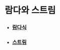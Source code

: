 # 람다와 스트림  

* ### **[람다식](https://github.com/sejins/Jin-Study-JAVA/blob/main/java-man/src/main/java/chapter14/lamda/Lambda.md)**


* ### **[스트림]()**